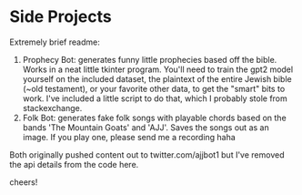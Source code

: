# Side Projects

Extremely brief readme:

1. Prophecy Bot: generates funny little prophecies based off the bible. Works in a neat little tkinter program. You'll need to train the gpt2 model yourself on the included dataset, the plaintext of the entire Jewish bible (~old testament), or your favorite other data, to get the "smart" bits to work. I've included a little script to do that, which I probably stole from stackexchange.
2. Folk Bot: generates fake folk songs with playable chords based on the bands 'The Mountain Goats' and 'AJJ'. Saves the songs out as an image. If you play one, please send me a recording haha

Both originally pushed content out to twitter.com/ajjbot1 but I've removed the api details from the code here.

cheers!
